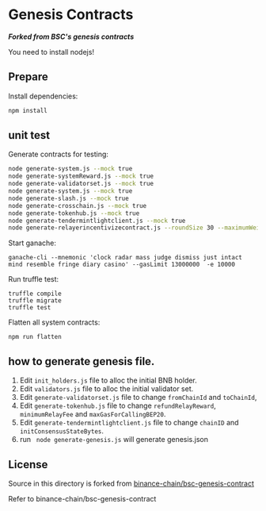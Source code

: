 # Genesis Contracts

**_Forked from BSC's genesis contracts_**

You need to install nodejs!

## Prepare

Install dependencies:

```bash
npm install
```

## unit test

Generate contracts for testing:

```bash
node generate-system.js --mock true
node generate-systemReward.js --mock true
node generate-validatorset.js --mock true
node generate-system.js --mock true
node generate-slash.js --mock true
node generate-crosschain.js --mock true
node generate-tokenhub.js --mock true
node generate-tendermintlightclient.js --mock true
node generate-relayerincentivizecontract.js --roundSize 30 --maximumWeight 3 --mock true
```

Start ganache:

```shell script
ganache-cli --mnemonic 'clock radar mass judge dismiss just intact mind resemble fringe diary casino' --gasLimit 13000000  -e 10000
```

Run truffle test:

```shell script
truffle compile
truffle migrate
truffle test
```

Flatten all system contracts:

```shell script
npm run flatten
```

## how to generate genesis file.

1. Edit `init_holders.js` file to alloc the initial BNB holder.
2. Edit `validators.js` file to alloc the initial validator set.
3. Edit `generate-validatorset.js` file to change `fromChainId` and `toChainId`,
4. Edit `generate-tokenhub.js` file to change `refundRelayReward`, `minimumRelayFee` and `maxGasForCallingBEP20`.
5. Edit `generate-tendermintlightclient.js` file to change `chainID` and `initConsensusStateBytes`.
6. run ` node generate-genesis.js` will generate genesis.json

## License

Source in this directory is forked from
[binance-chain/bsc-genesis-contract](https://github.com/binance-chain/bsc-genesis-contract)

Refer to binance-chain/bsc-genesis-contract

